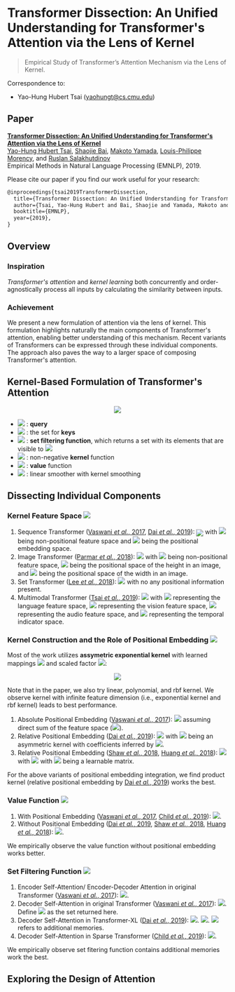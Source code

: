 # Transformer Dissection: An Unified Understanding for Transformer's Attention via the Lens of Kernel

> Empirical Study of Transformer’s Attention Mechanism via the Lens of Kernel.

Correspondence to: 
  - Yao-Hung Hubert Tsai (yaohungt@cs.cmu.edu)

## Paper
[**Transformer Dissection: An Unified Understanding for Transformer's Attention via the Lens of Kernel**](https://arxiv.org/pdf/1908.11775.pdf)<br>
[Yao-Hung Hubert Tsai](https://yaohungt.github.io), [Shaojie Bai](https://jerrybai1995.github.io), [Makoto Yamada](https://riken-yamada.github.io), [Louis-Philippe Morency](https://www.cs.cmu.edu/~morency/), and [Ruslan Salakhutdinov](https://www.cs.cmu.edu/~rsalakhu/)<br>
Empirical Methods in Natural Language Processing (EMNLP), 2019. 

Please cite our paper if you find our work useful for your research:

```tex
@inproceedings{tsai2019TransformerDissection,
  title={Transformer Dissection: An Unified Understanding for Transformer's Attention via the Lens of Kernel},
  author={Tsai, Yao-Hung Hubert and Bai, Shaojie and Yamada, Makoto and Morency, Louis-Philippe and Salakhutdinov, Ruslan},
  booktitle={EMNLP},
  year={2019},
}
```

## Overview

### Inspiration
*Transformer's attention* and *kernel learning* both concurrently and order-agnostically process all inputs by calculating the similarity between inputs. 

### Achievement
We present a new formulation of attention via the lens of kernel. This formulation highlights naturally the main components of Transformer's attention, enabling better understanding of this mechanism. Recent variants of Transformers can be expressed through these individual components. The approach also paves the way to a larger space of composing Transformer's attention.

## Kernel-Based Formulation of Transformer's Attention

<p align="center">
<img src="https://latex.codecogs.com/svg.latex?\mathrm{Attention}\Big(x_q\,\,;\,\,M(x_q,S_{\mathbf{x}_k})\Big)=\sum_{{x_k}\in\,M(x_q,S_{\mathbf{x}_k})}\frac{k(x_q,x_k)}{\sum_{{x_k}'\in\,M(x_q,S_{\mathbf{x}_k})}k(x_q,{x_k}')}v(x_k)=\mathbb{E}_{p(x_k|x_q)}\Big[v(x_k)\Big]" />
</p>

* <img src="https://latex.codecogs.com/svg.latex?x_q" /> : __query__
* <img src="https://latex.codecogs.com/svg.latex?S_{\mathbf{x}_k}" /> : the set for __keys__
* <img src="https://latex.codecogs.com/svg.latex?M(x_q,S_{\mathbf{x}_k})" /> : __set filtering function__, which returns a set with its elements that are visible to <img src="https://latex.codecogs.com/svg.latex?x_q" />
* <img src="https://latex.codecogs.com/svg.latex?k(\cdot,\cdot)" /> : non-negative __kernel__ function
* <img src="https://latex.codecogs.com/svg.latex?v(\cdot)" /> : __value__ function
* <img src="https://latex.codecogs.com/svg.latex?p(x_k|x_q)=\frac{k(x_q,x_k)}{\sum_{{x_k}'\in\,M(x_q,S_{\mathbf{x}_k})}k(x_q,{x_k}')}" /> : linear smoother with kernel smoothing

## Dissecting Individual Components
### Kernel Feature Space <img src="https://latex.codecogs.com/svg.latex?\mathcal{X}" />

1. Sequence Transformer ([Vaswani _et al._, 2017](https://arxiv.org/abs/1706.03762), [Dai _et al._, 2019](https://arxiv.org/abs/1901.02860)): <img align="center" src="https://latex.codecogs.com/svg.latex?\mathcal{X}:=(\mathcal{F}\times\mathcal{T})" /> with <img src="https://latex.codecogs.com/svg.latex?\mathcal{F}" /> being non-positional feature space and <img src="https://latex.codecogs.com/svg.latex?\mathcal{T}" /> being the positional embedding space.
2. Image Transformer ([Parmar _et al._, 2018](https://arxiv.org/abs/1802.05751)): <img src="https://latex.codecogs.com/svg.latex?\mathcal{X}:=(\mathcal{F}\times\mathcal{H}\times\mathcal{W})" /> with <img src="https://latex.codecogs.com/svg.latex?\mathcal{F}" /> being non-positional feature space, <img src="https://latex.codecogs.com/svg.latex?\mathcal{H}" /> being the positional space of the height in an image, and <img src="https://latex.codecogs.com/svg.latex?\mathcal{W}" /> being the positional space of the width in an image.
3. Set Transformer ([Lee _et al._, 2018](https://arxiv.org/abs/1810.00825)): <img src="https://latex.codecogs.com/svg.latex?\mathcal{X}:=(\mathcal{F})" /> with no any positional information present.
4. Multimodal Transformer ([Tsai _et al._, 2019](https://arxiv.org/abs/1906.00295)): <img src="https://latex.codecogs.com/svg.latex?\mathcal{X}:=(\mathcal{F}^\ell\times\mathcal{F}^v\times\mathcal{F}^a\times\mathcal{T})" />
 with <img src="https://latex.codecogs.com/svg.latex?\mathcal{F}^\ell" /> representing the language feature space, <img src="https://latex.codecogs.com/svg.latex?\mathcal{F}^v" /> representing the vision feature space, <img src="https://latex.codecogs.com/svg.latex?\mathcal{F}^a" /> representing the audio feature space, and <img src="https://latex.codecogs.com/svg.latex?\mathcal{T}" /> representing the temporal indicator space. 

### Kernel Construction and the Role of Positional Embedding <img src="https://latex.codecogs.com/svg.latex?k(\cdot,\cdot)" />

Most of the work utilizes __assymetric exponential kernel__ with learned mappings <img src="https://latex.codecogs.com/svg.latex?W_q,W_k" /> and scaled factor <img src="https://latex.codecogs.com/svg.latex?\sqrt{d_k}" />:
<p align="center">
<img src="https://latex.codecogs.com/svg.latex?k_{\mathrm{exp}}(f_q,f_k)=\mathrm{exp}\left(\frac{\langle\,f_qW_q,f_kW_k\rangle}{\sqrt{d_k}}\right)." />
</p>

Note that in the paper, we also try linear, polynomial, and rbf kernel. We observe kernel with infinite feature dimension (i.e., exponential kernel and rbf kernel) leads to best performance. 

1. Absolute Positional Embedding ([Vaswani _et al._, 2017](https://arxiv.org/abs/1706.03762)): <img src="https://latex.codecogs.com/svg.latex?k(x_q,x_k):=k_{\mathrm{exp}}(f_q+t_q,f_k+t_k)" /> assuming direct sum of the feature space (<img src="https://latex.codecogs.com/svg.latex?\mathcal{X}=\mathcal{F}\oplus\mathcal{T}" />).
2. Relative Positional Embedding ([Dai _et al._, 2019](https://arxiv.org/abs/1901.02860)): <img src="https://latex.codecogs.com/svg.latex?k\Big(x_q,x_k\Big):=k_{\mathrm{exp}}\Big(f_q,f_k\Big)\cdot\,k_{f_q}\Big(t_q,t_k\Big)" /> with <img src="https://latex.codecogs.com/svg.latex?k_{f_q}\Big(t_q,t_k\Big)" /> being an asymmetric kernel with coefficients inferred by <img src="https://latex.codecogs.com/svg.latex?f_q" />.
3. Relative Positional Embedding ([Shaw _et al._, 2018](https://arxiv.org/abs/1803.02155), [Huang _et al._, 2018](https://arxiv.org/abs/1809.04281)): <img src="https://latex.codecogs.com/svg.latex?k\Big(x_q,x_k\Big):=L_{t_q-t_k,f_q}\cdot\,k_{\mathrm{exp}}\Big(f_q,f_k\Big)" /> with <img src="https://latex.codecogs.com/svg.latex?L_{t_q-t_k,f_q}=\mathrm{exp}(f_qW_qa_{t_q-t_k})" /> with <img src="https://latex.codecogs.com/svg.latex?a_\cdot" /> being a learnable matrix.

For the above variants of positional embedding integration, we find product kernel (relative positional embedding by [Dai _et al._, 2019](https://arxiv.org/abs/1901.02860)) works the best.

### Value Function <img src="https://latex.codecogs.com/svg.latex?v(\cdot)" />

1. With Positional Embedding ([Vaswani _et al._, 2017](https://arxiv.org/abs/1706.03762), [Child _et al._, 2019](https://arxiv.org/abs/1904.10509)): <img src="https://latex.codecogs.com/svg.latex?v(x_k)=v((f_k,t_k)):=(f_k+t_k)W_v" />.
2. Without Positional Embedding ([Dai _et al._, 2019](https://arxiv.org/abs/1901.02860), [Shaw _et al._, 2018](https://arxiv.org/abs/1803.02155), [Huang _et al._, 2018](https://arxiv.org/abs/1809.04281)): <img src="https://latex.codecogs.com/svg.latex?v(x_k)=v((f_k,t_k)):=f_kW_v" />.

We empirically observe the value function without positional embedding works better.

### Set Filtering Function <img src="https://latex.codecogs.com/svg.latex?M(x_q,S_{\mathbf{x}_k})" />

1. Encoder Self-Attention/ Encoder-Decoder Attention in original Transformer ([Vaswani _et al._, 2017](https://arxiv.org/abs/1706.03762)): <img src="https://latex.codecogs.com/svg.latex?M(x_q,S_{\mathbf{x}_k})=S_{\mathbf{x}_k}" />.
2. Decoder Self-Attention in original Transformer ([Vaswani _et al._, 2017](https://arxiv.org/abs/1706.03762)): <img src="https://latex.codecogs.com/svg.latex?M(x_q,S_{\mathbf{x}_k})\supset\,S_{\mathbf{x}_k}" />. Define <img src="https://latex.codecogs.com/svg.latex?S_1" /> as the set returned here. 
3. Decoder Self-Attention in Transformer-XL ([Dai _et al._, 2019](https://arxiv.org/abs/1901.02860)): <img src="https://latex.codecogs.com/svg.latex?M(x_q,S_{\mathbf{x}_k})=\,S_1+S_{mem}" />. <img src="https://latex.codecogs.com/svg.latex?M(x_q,S_{\mathbf{x}_k})\supset\,S_1" />. <img src="https://latex.codecogs.com/svg.latex?S_{mem}" /> refers to additional memories.
4. Decoder Self-Attention in Sparse Transformer ([Child _et al._, 2019](https://arxiv.org/abs/1904.10509)): <img src="https://latex.codecogs.com/svg.latex?M(x_q,S_{\mathbf{x}_k})\subset\,S_1" />.

We empirically observe set fitering function contains additional memories work the best.

## Exploring the Design of Attention


